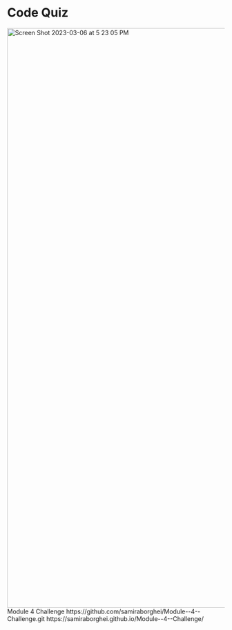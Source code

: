 # Code Quiz
<img width="1344" alt="Screen Shot 2023-03-06 at 5 23 05 PM" src="https://user-images.githubusercontent.com/124013032/223300551-0641ff5b-934a-4c22-af6c-796950f4d480.png">
Module 4 Challenge
https://github.com/samiraborghei/Module--4--Challenge.git
 https://samiraborghei.github.io/Module--4--Challenge/
